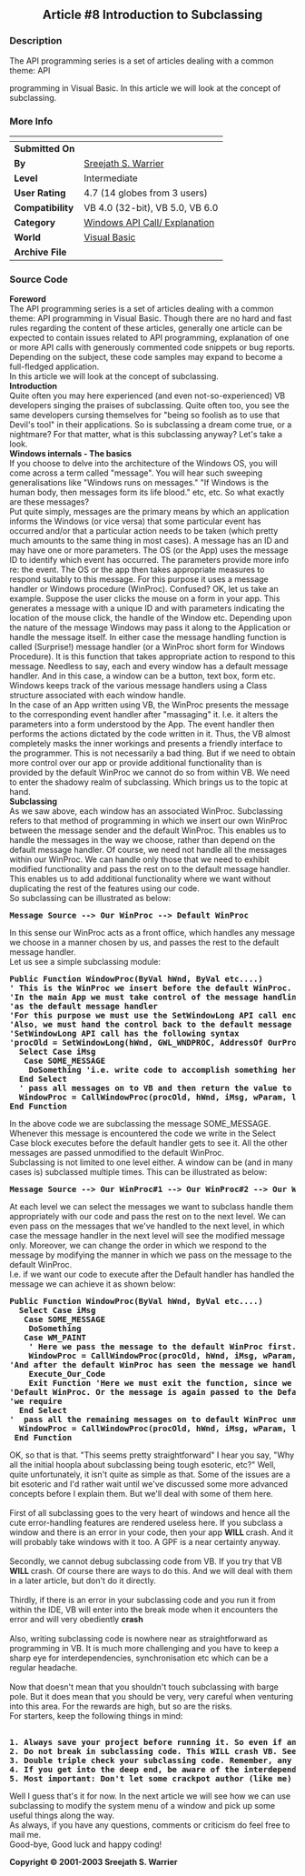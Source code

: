 ﻿<div align="center">

## Article \#8 Introduction to Subclassing


</div>

### Description

The API programming series is a set of articles dealing with a common theme: API

programming in Visual Basic. In this article we will look at the concept of subclassing.
 
### More Info
 


<span>             |<span>
---                |---
**Submitted On**   |
**By**             |[Sreejath S\. Warrier](https://github.com/Planet-Source-Code/PSCIndex/blob/master/ByAuthor/sreejath-s-warrier.md)
**Level**          |Intermediate
**User Rating**    |4.7 (14 globes from 3 users)
**Compatibility**  |VB 4\.0 \(32\-bit\), VB 5\.0, VB 6\.0
**Category**       |[Windows API Call/ Explanation](https://github.com/Planet-Source-Code/PSCIndex/blob/master/ByCategory/windows-api-call-explanation__1-39.md)
**World**          |[Visual Basic](https://github.com/Planet-Source-Code/PSCIndex/blob/master/ByWorld/visual-basic.md)
**Archive File**   |[](https://github.com/Planet-Source-Code/sreejath-s-warrier-article-8-introduction-to-subclassing__1-44492/archive/master.zip)





### Source Code

<strong>Foreword</strong><br>
The API programming series is a set of articles dealing with a common theme: API
programming in Visual Basic. Though there are no hard and fast rules regarding
the content of these articles, generally one article can be expected to contain
issues related to API programming, explanation of one or more API calls with
generously commented code snippets or bug reports. Depending on the subject,
these code samples may expand to become a full-fledged application. <br>
In this article we will look at the concept of subclassing.<br>
<strong>Introduction</strong><br>
Quite often you may here experienced (and even not-so-experienced) VB developers
singing the praises of subclassing. Quite often too, you see the same developers
cursing themselves for &quot;being so foolish as to use that Devil's tool&quot; in their
applications. So is subclassing a dream come true, or a nightmare? For that
matter, what is this subclassing anyway? Let's take a look.<br>
<strong>Windows internals - The basics</strong><br>
If you choose to delve into the architecture of the Windows OS, you will come
across a term called &quot;message&quot;. You will hear such sweeping generalisations like
&quot;Windows runs on messages.&quot; &quot;If Windows is the human body, then messages form
its life blood.&quot; etc, etc. So what exactly are these messages?<br>
Put quite simply, messages are the primary means by which an application informs
the Windows (or vice versa) that some particular event has occurred and/or that
a particular action needs to be taken (which pretty much amounts to the same
thing in most cases). A message has an ID and may have one or more parameters.
The OS (or the App) uses the message ID to identify which event has occurred.
The parameters provide more info re: the event. The OS or the app then takes
appropriate measures to respond suitably to this message. For this purpose it
uses a message handler or Windows procedure (WinProc). Confused? OK, let us take
an example. Suppose the user clicks the mouse on a form in your app. This
generates a message with a unique ID and with parameters indicating the location
of the mouse click, the handle of the Window etc. Depending upon the nature of
the message Windows may pass it along to the Application or handle the message
itself. In either case the message handling function is called (Surprise!)
message handler (or a WinProc short form for Windows Procedure). It is this
function that takes appropriate action to respond to this message. Needless to
say, each and every window has a default message handler. And in this case, a
window can be a button, text box, form etc. Windows keeps track of the various
message handlers using a Class structure associated with each window handle.<br>
In the case of an App written using VB, the WinProc presents the message to the
corresponding event handler after &quot;massaging&quot; it. I.e. it alters the parameters
into a form understood by the App. The event handler then performs the actions
dictated by the code written in it. Thus, the VB almost completely masks the
inner workings and presents a friendly interface to the programmer. This is not
necessarily a bad thing. But if we need to obtain more control over our app or
provide additional functionality than is provided by the default WinProc we
cannot do so from within VB. We need to enter the shadowy realm of subclassing.
Which brings us to the topic at hand.<br>
<strong>Subclassing</strong><br>
As we saw above, each window has an associated WinProc. Subclassing refers to
that method of programming in which we insert our own WinProc between the
message sender and the default WinProc. This enables us to handle the messages
in the way we choose, rather than depend on the default message handler. Of
course, we need not handle all the messages within our WinProc. We can handle
only those that we need to exhibit modified functionality and pass the rest on
to the default message handler. This enables us to add additional functionality
where we want without duplicating the rest of the features using our code. <br>
So subclassing can be illustrated as below:</p>
<div class="Code">
 <pre><b>Message Source --&gt; Our WinProc --&gt; Default WinProc</b></pre>
</div>
<p>In this sense our WinProc acts as a front office, which handles any message
we choose in a manner chosen by us, and passes the rest to the default message
handler. <br>
Let us see a simple subclassing module:</p>
<div class="Code">
 <pre><b>Public Function WindowProc(ByVal hWnd, ByVal etc....)
' This is the WinProc we insert before the default WinProc.
'In the main App we must take control of the message handling by installing our WinProc
'as the default message handler
'For this purpose we must use the SetWindowLong API call encapsulated in the user32.dll
'Also, we must hand the control back to the default message handler after we are done (again using 'the SetWindowLong API call) or the App may crash
'SetWindowLong API call has the following syntax
'procOld = SetWindowLong(hWnd, GWL_WNDPROC, AddressOf OurProc)
  Select Case iMsg
   Case SOME_MESSAGE
    DoSomething 'i.e. write code to accomplish something here.
  End Select
  ' pass all messages on to VB and then return the value to windows
  WindowProc = CallWindowProc(procOld, hWnd, iMsg, wParam, lParam)
End Function
</b></pre>
</div>
<p>In the above code we are subclassing the message SOME_MESSAGE. Whenever this
message is encountered the code we write in the Select Case block executes
before the default handler gets to see it. All the other messages are passed
unmodified to the default WinProc.<br>
Subclassing is not limited to one level either. A window can be (and in many
cases is) subclassed multiple times. This can be illustrated as below:</p>
<div class="Code">
 <pre><b>Message Source --&gt; Our WinProc#1 --&gt; Our WinProc#2 --&gt; Our WinProc#3--&gt; Default WinProc </b></pre>
</div>
<p>At each level we can select the messages we want to subclass handle them
appropriately with our code and pass the rest on to the next level. We can even
pass on the messages that we've handled to the next level, in which case the
message handler in the next level will see the modified message only. Moreover,
we can change the order in which we respond to the message by modifying the
manner in which we pass on the message to the default WinProc.<br>
I.e. if we want our code to execute after the Default handler has handled the
message we can achieve it as shown below:</p>
<div class="Code">
 <pre><b>Public Function WindowProc(ByVal hWnd, ByVal etc....)
  Select Case iMsg
   Case SOME_MESSAGE
    DoSomething
   Case WM_PAINT
    ' Here we pass the message to the default WinProc first.
    WindowProc = CallWindowProc(procOld, hWnd, iMsg, wParam, lParam)
'And after the default WinProc has seen the message we handle it using our code.
    Execute_Our_Code
    Exit Function 'Here we must exit the function, since we already passed the message to the
'Default WinProc. Or the message is again passed to the Default WinProc, which might not be what
'we require
  End Select
'  pass all the remaining messages on to default WinProc unmodified and then return the value to windows
  WindowProc = CallWindowProc(procOld, hWnd, iMsg, wParam, lParam)
 End Function
</b></pre>
</div>
<p>OK, so that is that. &quot;This seems pretty straightforward&quot; I hear you say, &quot;Why
all the initial hoopla about subclassing being tough esoteric, etc?&quot; Well, quite
unfortunately, it isn't quite as simple as that. Some of the issues are a bit
esoteric and I'd rather wait until we've discussed some more advanced concepts
before I explain them. But we'll deal with some of them here.<br>
<br>
First of all subclassing goes to the very heart of windows and hence all the
cute error-handling features are rendered useless here. If you subclass a window
and there is an error in your code, then your app <strong>WILL </strong>crash.
And it will probably take windows with it too. A GPF is a near certainty anyway.<br>
<br>
Secondly, we cannot debug subclassing code from VB. If you try that VB <strong>
WILL </strong>crash. Of course there are ways to do this. And we will deal with
them in a later article, but don't do it directly.<br>
<br>
Thirdly, if there is an error in your subclassing code and you run it from
within the IDE, VB will enter into the break mode when it encounters the error
and will very obediently <strong>crash </strong><br>
<br>
Also, writing subclassing code is nowhere near as straightforward as programming
in VB. It is much more challenging and you have to keep a sharp eye for
interdependencies, synchronisation etc which can be a regular headache.<br>
<br>
Now that doesn't mean that you shouldn't touch subclassing with barge pole. But
it does mean that you should be very, very careful when venturing into this
area. For the rewards are high, but so are the risks. <br>
For starters, keep the following things in mind:</p>
<div class="Code">
 <pre><b>
1. Always save your project before running it. So even if an error crashes VB, you won't have to retype the entire code you wrote since the last save.
2. Do not break in subclassing code. This WILL crash VB. See rule 1
3. Double triple check your subclassing code. Remember, any error here will crash your App and may even crash Windows.
4. If you get into the deep end, be aware of the interdependency and other such issues (to be dealt in a later article)
5. <strong>Most important:</strong> Don't let some crackpot author (like me) scare you away from exploring the wonderful world of subclassing.
</b></pre>
</div>
<p>Well I guess that's it for now. In the next article we will see how we can
use subclassing to modify the system menu of a window and pick up some useful
things along the way.<br>
As always, if you have any questions, comments or criticism do feel free to mail
me.<br>
Good-bye, Good luck and happy coding!</p>
<p><b>Copyright © 2001-2003 Sreejath S. Warrier<br>
&nbsp;</b></p>

